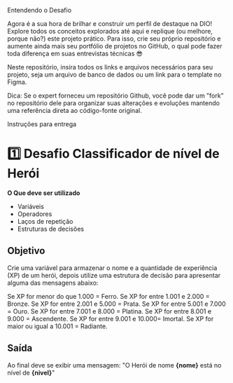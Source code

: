 Entendendo o Desafio
 
Agora é a sua hora de brilhar e construir um perfil de destaque na DIO! Explore todos os conceitos explorados até aqui e replique (ou melhore, porque não?) este projeto prático. Para isso, crie seu próprio repositório e aumente ainda mais seu portfólio de projetos no GitHub, o qual pode fazer toda diferença em suas entrevistas técnicas 😎
 
Neste repositório, insira todos os links e arquivos necessários para seu projeto, seja um arquivo de banco de dados ou um link para o template no Figma.
 
Dica: Se o expert forneceu um repositório Github, você pode dar um "fork" no repositório dele para organizar suas alterações e evoluções mantendo uma referência direta ao código-fonte original.
 
Instruções para entrega
# 1️⃣ Desafio Classificador de nível de Herói

**O Que deve ser utilizado**

- Variáveis
- Operadores
- Laços de repetição
- Estruturas de decisões

## Objetivo

Crie uma variável para armazenar o nome e a quantidade de experiência (XP) de um herói, depois utilize uma estrutura de decisão para apresentar alguma das mensagens abaixo:

Se XP for menor do que 1.000 = Ferro.
Se XP for entre 1.001 e 2.000 = Bronze.
Se XP for entre 2.001 e 5.000 = Prata.
Se XP for entre 5.001 e 7.000 = Ouro.
Se XP for entre 7.001 e 8.000 = Platina.
Se XP for entre 8.001 e 9.000 = Ascendente.
Se XP for entre 9.001 e 10.000= Imortal.
Se XP for maior ou igual a 10.001 = Radiante.

## Saída

Ao final deve se exibir uma mensagem:
"O Herói de nome **{nome}** está no nível de **{nivel}**"
